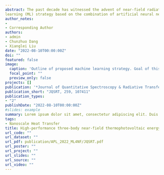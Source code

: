 ```yaml
---
abstract: The past decade has witnessed the advent of near-field radiative heat transfer (NFRHT) in a wide range of applications, including thermal photovoltaics and thermal diodes. However, the design process for these thermal devices has remained complex, often relying on the intuition and expertise of the designer. To address these challenges, a machine
learning (ML) strategy based on the combination of artificial neural network (ANN) and genetic algorithm (GA) is presented. The ANN is trained to model representative scenarios, viz. NFRHT between metamaterials, NFRHT and thermal rectification between nanoparticles. The influence of different problem complexities, i.e. the number of input variables of function to be fitted, on effectiveness of the trained ANN is investigated. Test results show that ANNs can obtain the radiative heat flow and rectification ratio accurately and rapidly. Subsequently, physical parameters for the largest radiative heat flow and rectification ratio are determined by the utilization of GA on the trained ANN, and underlying mechanisms of deterministic optimum are discussed. Our work shows that data-driven ML methods are a powerful tool which offers unprecedented opportunities for future NFRHT research.
author_notes:
- 
- Corresponding Author
authors:
- admin
- Chunzhuo Dang
- Xianglei Liu
date: "2022-08-10T00:00:00Z"
doi: ""
featured: false
image:
  caption: 'Outline of proposed machine learning strategy. Goal of this workflow is to model the NFRHT/rectification ratio (objective function) between multilayered metamaterials (MM) and nanoparticles (NP), and decide design parameters for the largest value of objective functions'
  focal_point: ""
  preview_only: false
projects: []
publication: '*Journal of Quantitative Spectroscopy & Radiative Transfer, 259*(107411)'
publication_short: "JQSRT, 259, 107411"
publication_types:
- "2"
publishDate: "2022-08-10T00:00:00Z"
#slides: example
summary: Lorem ipsum dolor sit amet, consectetur adipiscing elit. Duis posuere tellus ac convallis placerat. Proin tincidunt magna sed ex sollicitudin condimentum.
tags:
- Nanoscale Heat Transfer
title: High-performance three-body near-field thermophotovoltaic energy conversion
url_code: ""
url_dataset: ""
url_pdf: publication/APL_2022_ML4NF/JQSRT.pdf
url_poster: ""
url_project: ""
url_slides: ""
url_source: ""
url_video: ""
---
```


